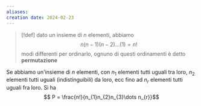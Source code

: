 ```yaml
---
aliases: 
creation date: 2024-02-23
---
```


>[!def]
>dato un insieme di $n$ elementi, abbiamo
>$$n(n-1)(n-2)\dots(1) = n!$$
>modi differenti per ordinarlo, ognuno di questi ordinamenti è detto **permutazione**


Se abbiamo un'insieme di $n$ elementi, con $n_{1}$  elementi tutti uguali tra loro, $n_{2}$ elementi tutti uguali (indistinguibili) da loro, ecc fino ad $n_{r}$ elementi tutti uguali fra loro. Si ha
$$ P = \frac{n!}{n_{1}n_{2}n_{3}\dots n_{r}}$$